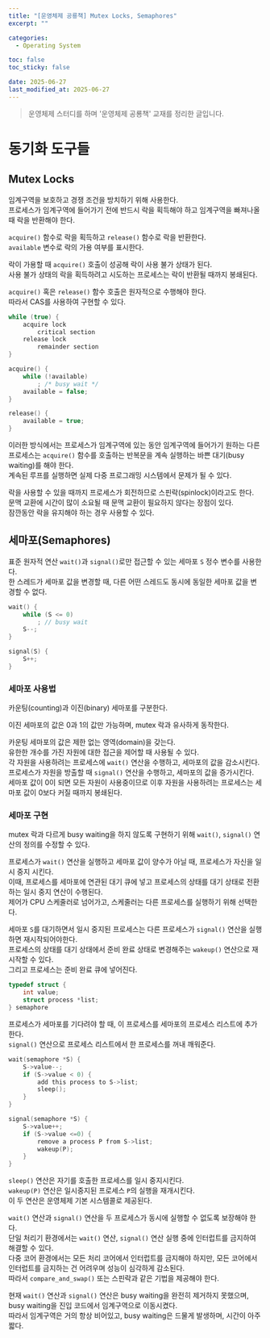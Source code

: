 ```yaml
---
title: "[운영체제 공룡책] Mutex Locks, Semaphores"
excerpt: ""

categories:
  - Operating System

toc: false
toc_sticky: false

date: 2025-06-27
last_modified_at: 2025-06-27
---
```


> 운영체제 스터디를 하며 '운영체제 공룡책' 교재를 정리한 글입니다.  

# 동기화 도구들

## Mutex Locks

임계구역을 보호하고 경쟁 조건을 방치하기 위해 사용한다.  
프로세스가 임계구역에 들어가기 전에 반드시 락을 획득해야 하고 임계구역을 빠져나올 때 락을 반환해야 한다.  

`acquire()` 함수로 락을 획득하고 `release()` 함수로 락을 반환한다.  
`available` 변수로 락의 가용 여부를 표시한다.  

락이 가용할 때 `acquire()` 호출이 성공해 락이 사용 불가 상태가 된다.  
사용 불가 상태의 락을 획득하려고 시도하는 프로세스는 락이 반환될 때까지 봉쇄된다.  

`acquire()` 혹은 `release()` 함수 호출은 원자적으로 수행해야 한다.  
따라서 CAS를 사용하여 구현할 수 있다.  

```C
while (true) {
    acquire lock
        critical section
    release lock
        remainder section
}
```

```C
acquire() {
    while (!available)
        ; /* busy wait */
    available = false;
}
```

```C
release() {
    available = true;
}
```

이러한 방식에서는 프로세스가 임계구역에 있는 동안 임계구역에 들어가기 원하는 다른 프로세스는 `acquire()` 함수를 호출하는 반복문을 계속 실행하는 바쁜 대기(busy waiting)를 해야 한다.  
계속된 루프를 실행하면 실제 다중 프로그래밍 시스템에서 문제가 될 수 있다.  

락을 사용할 수 있을 때까지 프로세스가 회전하므로 스핀락(spinlock)이라고도 한다.  
문맥 교환에 시간이 많이 소요될 때 문맥 교환이 필요하지 않다는 장점이 있다.  
잠깐동안 락을 유지해야 하는 경우 사용할 수 있다.  

## 세마포(Semaphores)

표준 원자적 연산 `wait()`과 `signal()`로만 접근할 수 있는 세마포 `S` 정수 변수를 사용한다.  
한 스레드가 세마포 값을 변경할 때, 다른 어떤 스레드도 동시에 동일한 세마포 값을 변경할 수 없다.  

```C
wait() {
    while (S <= 0)
        ; // busy wait
    S--;
}
```

```C
signal(S) {
    S++;
}
```

### 세마포 사용법

카운팅(counting)과 이진(binary) 세마포를 구분한다.  

이진 세마포의 값은 0과 1의 값만 가능하며, mutex 락과 유사하게 동작한다.  

카운팅 세마포의 값은 제한 없는 영역(domain)을 갖는다.  
유한한 개수를 가진 자원에 대한 접근을 제어할 때 사용될 수 있다.  
각 자원을 사용하려는 프로세스에 `wait()` 연산을 수행하고, 세마포의 값을 감소시킨다.  
프로세스가 자원을 방출할 때 `signal()` 연산을 수행하고, 세마포의 값을 증가시킨다.  
세마포 값이 0이 되면 모든 자원이 사용중이므로 이후 자원을 사용하려는 프로세스는 세마포 값이 0보다 커질 때까지 봉쇄된다.  

### 세마포 구현

mutex 락과 다르게 busy waiting을 하지 않도록 구현하기 위해 `wait()`, `signal()` 연산의 정의를 수정할 수 있다.  

프로세스가 `wait()` 연산을 실행하고 세마포 값이 양수가 아닐 때, 프로세스가 자신을 일시 중지 시킨다.  
이때, 프로세스를 세마포에 연관된 대기 큐에 넣고 프로세스의 상태를 대기 상태로 전환하는 일시 중지 연산이 수행된다.  
제어가 CPU 스케줄러로 넘어가고, 스케줄러는 다른 프로세스를 실행하기 위해 선택한다.  

세마포 `S`를 대기하면서 일시 중지된 프로세스는 다른 프로세스가 `signal()` 연산을 실행하면 재시작되어야한다.  
프로세스의 상태를 대기 상태에서 준비 완료 상태로 변경해주는 `wakeup()` 연산으로 재시작할 수 있다.  
그리고 프로세스는 준비 완료 큐에 넣어진다.  

```C
typedef struct {
    int value;
    struct process *list;
} semaphore
```

프로세스가 세마포를 기다려야 할 때, 이 프로세스를 세마포의 프로세스 리스트에 추가한다.  
`signal()` 연산으로 프로세스 리스트에서 한 프로세스를 꺼내 깨워준다.  

```C
wait(semaphore *S) {
    S->value--;
    if (S->value < 0) {
        add this process to S->list;
        sleep();
    }
}
```

```C
signal(semaphore *S) {
    S->value++;
    if (S->value <=0) {
        remove a process P from S->list;
        wakeup(P);
    }
}
```

`sleep()` 연산은 자기를 호출한 프로세스를 일시 중지시킨다.  
`wakeup(P)` 연산은 일시중지된 프로세스 `P`의 실행을 재개시킨다.  
이 두 연산은 운영체제 기본 시스템콜로 제공된다.  

`wait()` 연산과 `signal()` 연산을 두 프로세스가 동시에 실행할 수 없도록 보장해야 한다.  
단일 처리기 환경에서는 `wait()` 연산, `signal()` 연산 실행 중에 인터럽트를 금지하여 해결할 수 있다.  
다중 코어 환경에서는 모든 처리 코어에서 인터럽트를 금지해야 하지만, 모든 코어에서 인터럽트를 금지하는 건 어려우며 성능이 심각하게 감소된다.  
따라서 `compare_and_swap()` 또는 스핀락과 같은 기법을 제공해야 한다.  

현재 `wait()` 연산과 `signal()` 연산은 busy waiting을 완전히 제거하지 못했으며, busy waiting을 진입 코드에서 임계구역으로 이동시켰다.  
따라서 임계구역은 거의 항상 비어있고, busy waiting은 드물게 발생하며, 시간이 아주 짧다.  

